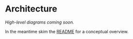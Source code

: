 # Architecture

_High-level diagrams coming soon._

In the meantime skim the [README](https://github.com/atelier-saulx/based#readme) for a conceptual overview.
